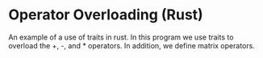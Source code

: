 # Operator Overloading (Rust)
 An example of a use of traits in rust. In this program we use traits to overload the +, -, and * operators. In addition, we define matrix operators.
